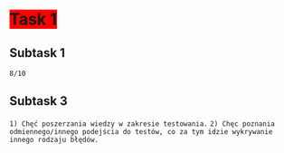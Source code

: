 
# <span style="background-color:red">Task 1</span>


## Subtask 1
`8/10`

## Subtask 3
`1) Chęć poszerzania wiedzy w zakresie testowania.`
`2) Chęc poznania odmiennego/innego podejścia do testów, co za tym idzie wykrywanie innego rodzaju błędów.`

